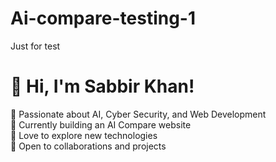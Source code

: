 # Ai-compare-testing-1
Just for test
# 👋 Hi, I'm Sabbir Khan!  
🔹 Passionate about AI, Cyber Security, and Web Development  
🔹 Currently building an AI Compare website  
🔹 Love to explore new technologies  
🔹 Open to collaborations and projects

